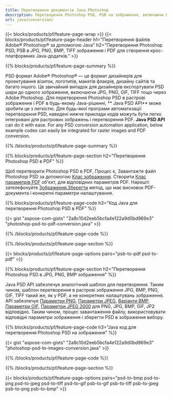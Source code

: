 ```yaml
---
title: Перетворення документів Java Photoshop
description: Перетворення Photoshop PSD, PSB на зображення, включаючи BMP, JPG, PNG, TIFF та PDF за допомогою бібліотеки Java.
url: java/conversion/
---
```


{{< blocks/products/pf/feature-page-wrap >}}
{{< blocks/products/pf/feature-page-header h1="Перетворення файлів Adobe® Photoshop® за допомогою Java" h2="Перетворення Photoshop PSD, PSB в JPG, PNG, BMP, TIFF зображення і PDF для створення крос-платформних Java-додатків." >}}

{{% blocks/products/pf/feature-page-summary %}}

PSD формат Adobe® Photoshop® — це формат дизайнерів для проектування візиток, логотипів, макетів флаєрів, дизайну сайтів та багато іншого. Це звичайний випадок для дизайнерів експортувати PSD шари до одного зображення, включаючи JPG, PNG, GIF, TIFF тощо через Adobe Photoshop. Для перетворення Photoshop PSD в растрові зображення і PDF в будь-якому Java-рішенні, ** Java PSD API** може зробити це з легкістю. Для будь-якої програми автоматизації перетворення PSD, наведені нижче приклади кодів можуть бути легко інтегровані для растрових зображень і перетворення PDF. **Java PSD API** can do it with ease. For any PSD conversion automation application, below example codes can easily be integrated for raster images and PDF conversion.

{{% /blocks/products/pf/feature-page-summary %}}

{{% blocks/products/pf/feature-page-section h2="Перетворення Photoshop PSD в PDF" %}}

Щоб перетворити Photoshop PSD в PDF, Процес є, Завантажте файл Photoshop PSD за допомогою [Клас зображення](https://apireference.aspose.com/psd/java/com.aspose.psd/Image). Створити [Клас параметрів PDF](https://apireference.aspose.com/psd/java/com.aspose.psd.imageoptions/PdfOptions) об'єкт, для відповідних параметрів PDF. Нарешті зателефонуйте [Зображення.Зберегти](https://apireference.aspose.com/psd/java/com.aspose.psd/Image#save-java.lang.String-com.aspose.psd.ImageOptionsBase-) метод, що має висновок PDF-документа і конкретні параметри налаштування.

{{% blocks/products/pf/feature-page-code h3="Код Java для перетворення Photoshop PSD в PDF" %}}

{{< gist "aspose-com-gists" "2a8c10d2eeb5bcfa4e122a9d0bd969e3" "photoshop-psd-to-pdf-conversion.java" >}}

{{% /blocks/products/pf/feature-page-code %}}

{{% /blocks/products/pf/feature-page-section %}}

{{< blocks/products/pf/feature-page-options pairs="psb-to-pdf psd-to-pdf" >}}

{{% blocks/products/pf/feature-page-section h2="Перетворення Photoshop PSD в JPG, PNG, BMP зображення" %}}

Java PSD API забезпечує аналогічний шаблон для перетворення. Таким чином, шаблон перетворення в растрові зображення JPG, BMP, PNG, GIF, TIFF такий же, як у PDF, а не конкретних налаштувань зображення. API забезпечує [Параметри PNG](https://apireference.aspose.com/psd/java/com.aspose.psd.imageoptions/PngOptions), [Параметри JPEG](https://apireference.aspose.com/psd/java/com.aspose.psd.imageoptions/JpegOptions), [Варіанти BMP](https://apireference.aspose.com/psd/java/com.aspose.psd.imageoptions/BmpOptions), [Параметри GIF](https://apireference.aspose.com/psd/java/com.aspose.psd.imageoptions/GifOptions), [Параметри JPEG 2000](https://apireference.aspose.com/psd/java/com.aspose.psd.imageoptions/Jpeg2000Options) для PNG, JPG, BMP, GIF, JP2 відповідно. Таким чином, процес завантаження файлу, використовувати відповідні параметри зображення і зберегти PSD в зображення вибору.

{{% blocks/products/pf/feature-page-code h3="Java код для перетворення Photoshop PSD на зображення" %}}

{{< gist "aspose-com-gists" "2a8c10d2eeb5bcfa4e122a9d0bd969e3" "photoshop-psd-to-images-conversion.java" >}}

{{% /blocks/products/pf/feature-page-code %}}

{{% /blocks/products/pf/feature-page-section %}}

{{< blocks/products/pf/feature-page-options pairs="psd-to-bmp psd-to-png psd-to-jpeg psd-to-tiff psd-to-gif psb-to-gif psb-to-tiff psb-to-jpeg psb-to-png psb-to-bmp" >}}
